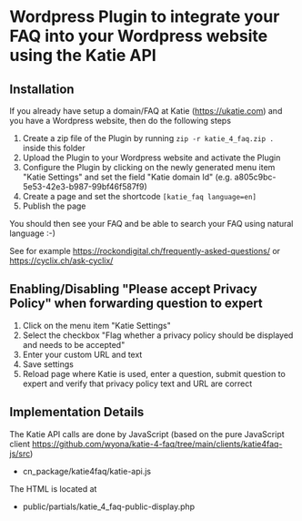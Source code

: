 # Wordpress Plugin to integrate your FAQ into your Wordpress website using the Katie API

## Installation

If you already have setup a domain/FAQ at Katie (https://ukatie.com) and you have a Wordpress website, then do the following steps

1. Create a zip file of the Plugin by running ```zip -r katie_4_faq.zip .``` inside this folder
2. Upload the Plugin to your Wordpress website and activate the Plugin
3. Configure the Plugin by clicking on the newly generated menu item "Katie Settings" and set the field "Katie domain Id" (e.g. a805c9bc-5e53-42e3-b987-99bf46f587f9)
4. Create a page and set the shortcode ```[katie_faq language=en]```
5. Publish the page

You should then see your FAQ and be able to search your FAQ using natural language :-)

See for example https://rockondigital.ch/frequently-asked-questions/ or https://cyclix.ch/ask-cyclix/

## Enabling/Disabling "Please accept Privacy Policy" when forwarding question to expert

1. Click on the menu item "Katie Settings"
2. Select the checkbox "Flag whether a privacy policy should be displayed and needs to be accepted"
3. Enter your custom URL and text
4. Save settings
5. Reload page where Katie is used, enter a question, submit question to expert and verify that privacy policy text and URL are correct

## Implementation Details

The Katie API calls are done by JavaScript (based on the pure JavaScript client https://github.com/wyona/katie-4-faq/tree/main/clients/katie4faq-js/src)

- cn_package/katie4faq/katie-api.js

The HTML is located at

- public/partials/katie_4_faq-public-display.php
